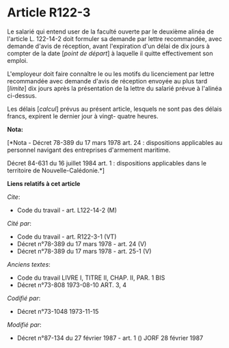 # Article R122-3

Le salarié qui entend user de la faculté ouverte par le deuxième alinéa de l'article L. 122-14-2 doit formuler sa demande par
lettre recommandée, avec demande d'avis de réception, avant l'expiration d'un délai de dix jours à compter de la date [*point
de départ*] à laquelle il quitte effectivement son emploi.

L'employeur doit faire connaître le ou les motifs du licenciement par lettre recommandée avec demande d'avis de réception
envoyée au plus tard [*limite*] dix jours après la présentation de la lettre du salarié prévue à l'alinéa ci-dessus.

Les délais [*calcul*] prévus au présent article, lesquels ne sont pas des délais francs, expirent le dernier jour à vingt-
quatre heures.

**Nota:**

[*Nota - Décret 78-389 du 17 mars 1978 art. 24 : dispositions applicables au personnel navigant des entreprises d'armement
maritime.

Décret 84-631 du 16 juillet 1984 art. 1 : dispositions applicables dans le territoire de Nouvelle-Calédonie.*]

**Liens relatifs à cet article**

_Cite_:

  - Code du travail - art. L122-14-2 (M)

_Cité par_:

  - Code du travail - art. R122-3-1 (VT)
  - Décret n°78-389 du 17 mars 1978 - art. 24 (V)
  - Décret n°78-389 du 17 mars 1978 - art. 25-1 (V)

_Anciens textes_:

  - Code du travail LIVRE I, TITRE II, CHAP. II, PAR. 1 BIS
  - Décret n°73-808 1973-08-10 ART. 3, 4

_Codifié par_:

  - Décret n°73-1048 1973-11-15

_Modifié par_:

  - Décret n°87-134 du 27 février 1987 - art. 1 () JORF 28 février 1987
